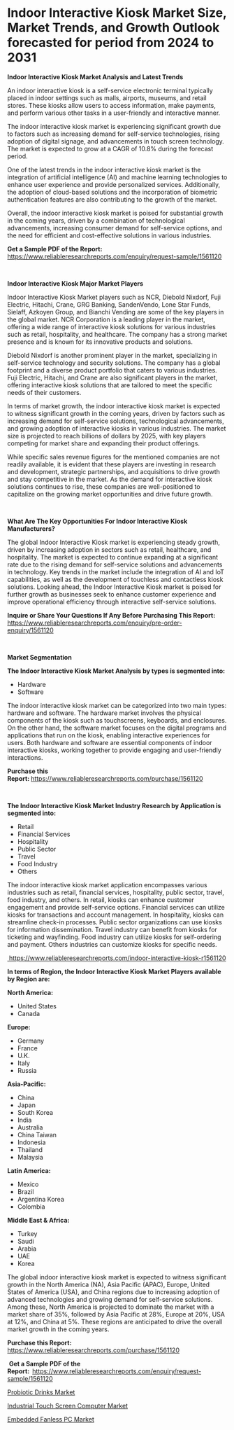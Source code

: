 <p><h1>Indoor Interactive Kiosk Market Size, Market Trends, and Growth Outlook forecasted for period from 2024 to 2031</h1></p><p><strong>Indoor Interactive Kiosk Market Analysis and Latest Trends</strong></p>
<p><p>An indoor interactive kiosk is a self-service electronic terminal typically placed in indoor settings such as malls, airports, museums, and retail stores. These kiosks allow users to access information, make payments, and perform various other tasks in a user-friendly and interactive manner.</p><p>The indoor interactive kiosk market is experiencing significant growth due to factors such as increasing demand for self-service technologies, rising adoption of digital signage, and advancements in touch screen technology. The market is expected to grow at a CAGR of 10.8% during the forecast period.</p><p>One of the latest trends in the indoor interactive kiosk market is the integration of artificial intelligence (AI) and machine learning technologies to enhance user experience and provide personalized services. Additionally, the adoption of cloud-based solutions and the incorporation of biometric authentication features are also contributing to the growth of the market.</p><p>Overall, the indoor interactive kiosk market is poised for substantial growth in the coming years, driven by a combination of technological advancements, increasing consumer demand for self-service options, and the need for efficient and cost-effective solutions in various industries.</p></p>
<p><strong>Get a Sample PDF of the Report:&nbsp;</strong> <a href="https://www.reliableresearchreports.com/enquiry/request-sample/1561120">https://www.reliableresearchreports.com/enquiry/request-sample/1561120</a></p>
<p>&nbsp;</p>
<p><strong>Indoor Interactive Kiosk Major Market Players</strong></p>
<p><p>Indoor Interactive Kiosk Market players such as NCR, Diebold Nixdorf, Fuji Electric, Hitachi, Crane, GRG Banking, SandenVendo, Lone Star Funds, Sielaff, Azkoyen Group, and Bianchi Vending are some of the key players in the global market. NCR Corporation is a leading player in the market, offering a wide range of interactive kiosk solutions for various industries such as retail, hospitality, and healthcare. The company has a strong market presence and is known for its innovative products and solutions.</p><p>Diebold Nixdorf is another prominent player in the market, specializing in self-service technology and security solutions. The company has a global footprint and a diverse product portfolio that caters to various industries. Fuji Electric, Hitachi, and Crane are also significant players in the market, offering interactive kiosk solutions that are tailored to meet the specific needs of their customers.</p><p>In terms of market growth, the indoor interactive kiosk market is expected to witness significant growth in the coming years, driven by factors such as increasing demand for self-service solutions, technological advancements, and growing adoption of interactive kiosks in various industries. The market size is projected to reach billions of dollars by 2025, with key players competing for market share and expanding their product offerings.</p><p>While specific sales revenue figures for the mentioned companies are not readily available, it is evident that these players are investing in research and development, strategic partnerships, and acquisitions to drive growth and stay competitive in the market. As the demand for interactive kiosk solutions continues to rise, these companies are well-positioned to capitalize on the growing market opportunities and drive future growth.</p></p>
<p>&nbsp;</p>
<p><strong>What Are The Key Opportunities For Indoor Interactive Kiosk Manufacturers?</strong></p>
<p><p>The global Indoor Interactive Kiosk market is experiencing steady growth, driven by increasing adoption in sectors such as retail, healthcare, and hospitality. The market is expected to continue expanding at a significant rate due to the rising demand for self-service solutions and advancements in technology. Key trends in the market include the integration of AI and IoT capabilities, as well as the development of touchless and contactless kiosk solutions. Looking ahead, the Indoor Interactive Kiosk market is poised for further growth as businesses seek to enhance customer experience and improve operational efficiency through interactive self-service solutions.</p></p>
<p><strong>Inquire or Share Your Questions If Any Before Purchasing This Report:</strong> <a href="https://www.reliableresearchreports.com/enquiry/pre-order-enquiry/1561120">https://www.reliableresearchreports.com/enquiry/pre-order-enquiry/1561120</a></p>
<p>&nbsp;</p>
<p><strong>Market Segmentation</strong></p>
<p><strong>The Indoor Interactive Kiosk Market Analysis by types is segmented into:</strong></p>
<p><ul><li>Hardware</li><li>Software</li></ul></p>
<p><p>The indoor interactive kiosk market can be categorized into two main types: hardware and software. The hardware market involves the physical components of the kiosk such as touchscreens, keyboards, and enclosures. On the other hand, the software market focuses on the digital programs and applications that run on the kiosk, enabling interactive experiences for users. Both hardware and software are essential components of indoor interactive kiosks, working together to provide engaging and user-friendly interactions.</p></p>
<p><strong>Purchase this Report:&nbsp;</strong><a href="https://www.reliableresearchreports.com/purchase/1561120">https://www.reliableresearchreports.com/purchase/1561120</a></p>
<p>&nbsp;</p>
<p><strong>The Indoor Interactive Kiosk Market Industry Research by Application is segmented into:</strong></p>
<p><ul><li>Retail</li><li>Financial Services</li><li>Hospitality</li><li>Public Sector</li><li>Travel</li><li>Food Industry</li><li>Others</li></ul></p>
<p><p>The indoor interactive kiosk market application encompasses various industries such as retail, financial services, hospitality, public sector, travel, food industry, and others. In retail, kiosks can enhance customer engagement and provide self-service options. Financial services can utilize kiosks for transactions and account management. In hospitality, kiosks can streamline check-in processes. Public sector organizations can use kiosks for information dissemination. Travel industry can benefit from kiosks for ticketing and wayfinding. Food industry can utilize kiosks for self-ordering and payment. Others industries can customize kiosks for specific needs.</p></p>
<p><a href="https://www.reliableresearchreports.com/indoor-interactive-kiosk-r1561120">&nbsp;https://www.reliableresearchreports.com/indoor-interactive-kiosk-r1561120</a></p>
<p><strong>In terms of Region, the Indoor Interactive Kiosk Market Players available by Region are:</strong></p>
<p>
    <p> <strong> North America: </strong>
        <ul>
            <li>United States</li>
            <li>Canada</li>
        </ul>
        </p> 
    <p> <strong> Europe: </strong>
        <ul>
            <li>Germany</li>
            <li>France</li>
            <li>U.K.</li>
            <li>Italy</li>
            <li>Russia</li>
        </ul>
        </p> 
    <p> <strong> Asia-Pacific: </strong>
        <ul>
            <li>China</li>
            <li>Japan</li>
            <li>South Korea</li>
            <li>India</li>
            <li>Australia</li>
            <li>China Taiwan</li>
            <li>Indonesia</li>
            <li>Thailand</li>
            <li>Malaysia</li>
        </ul>
        </p> 
    <p> <strong> Latin America: </strong>
        <ul>
            <li>Mexico</li>
            <li>Brazil</li>
            <li>Argentina Korea</li>
            <li>Colombia</li>
        </ul>
        </p> 
    <p> <strong> Middle East & Africa: </strong>
        <ul>
            <li>Turkey</li>
            <li>Saudi</li>
            <li>Arabia</li>
            <li>UAE</li>
            <li>Korea</li>
        </ul>
    </p>
    </p>
<p><p>The global indoor interactive kiosk market is expected to witness significant growth in the North America (NA), Asia Pacific (APAC), Europe, United States of America (USA), and China regions due to increasing adoption of advanced technologies and growing demand for self-service solutions. Among these, North America is projected to dominate the market with a market share of 35%, followed by Asia Pacific at 28%, Europe at 20%, USA at 12%, and China at 5%. These regions are anticipated to drive the overall market growth in the coming years.</p></p>
<p><strong>Purchase this Report: </strong><a href="https://www.reliableresearchreports.com/purchase/1561120">https://www.reliableresearchreports.com/purchase/1561120</a></p>
<p>&nbsp;<strong>Get a Sample PDF of the Report:&nbsp;&nbsp;</strong><a href="https://www.reliableresearchreports.com/enquiry/request-sample/1561120">https://www.reliableresearchreports.com/enquiry/request-sample/1561120</a></p>
<p><strong></strong></p>
<p><p><a href="https://medium.com/@lizarempel/probiotic-drinks-market-outlook-complete-industry-analysis-2024-to-2031-7c33250e2c74">Probiotic Drinks Market</a></p><p><a href="https://github.com/dylanObrien626/Market-Research-Report-List-1/blob/main/industrial-touch-screen-computer-market.md">Industrial Touch Screen Computer Market</a></p><p><a href="https://github.com/qndifksd5/Market-Research-Report-List-1/blob/main/embedded-fanless-pc-market.md">Embedded Fanless PC Market</a></p></p>